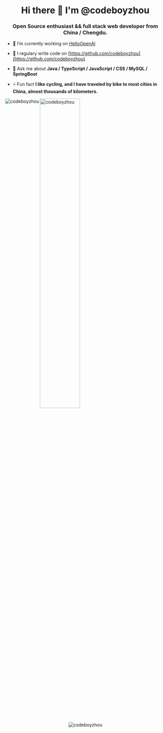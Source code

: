 <h1 align="center">Hi there 👋 I'm @codeboyzhou</h1>
<h3 align="center">Open Source enthusiast && full stack web developer from China / Chengdu.</h3>

- 🔭&nbsp;I’m currently working on [HelloOpenAI](https://github.com/HelloOpenAI)

- 📝&nbsp;I regulary write code on [https://github.com/codeboyzhou](https://github.com/codeboyzhou)

- 💬&nbsp;Ask me about **Java / TypeScript / JavaScript / CSS / MySQL / SpringBoot**

- ⚡&nbsp;Fun fact **I like cycling, and I have traveled by bike to most cities in China, almost thousands of kilometers.**

<!-- most used languages -->
<p>
  <img align="left" src="https://github-readme-stats.vercel.app/api/top-langs/?username=codeboyzhou&layout=compact&hide=html" alt="codeboyzhou"/>
</p>

<!-- github stats -->
<p>
  <img align="center" src="https://github-readme-stats.vercel.app/api?username=codeboyzhou&show_icons=true&count_private=true" alt="codeboyzhou" width="50%"/>
</p>

<!-- profile views -->
<p align="center">
  <img align="center" src="https://komarev.com/ghpvc/?username=codeboyzhou" alt="codeboyzhou"/>
</p>

<!--

Here are some ideas to get you started:

- 🔭 I’m currently working on ...
- 🌱 I’m currently learning ...
- 👯 I’m looking to collaborate on ...
- 🤔 I’m looking for help with ...
- 💬 Ask me about ...
- 📫 How to reach me: ...
- 😄 Pronouns: ...
- ⚡ Fun fact: ...

-->

